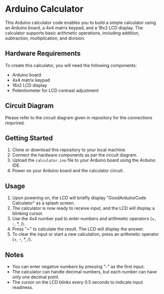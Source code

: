 # Arduino Calculator

This Arduino calculator code enables you to build a simple calculator using an Arduino board, a 4x4 matrix keypad, and a 16x2 LCD display. The calculator supports basic arithmetic operations, including addition, subtraction, multiplication, and division.

## Hardware Requirements

To create this calculator, you will need the following components:

- Arduino board
- 4x4 matrix keypad
- 16x2 LCD display
- Potentiometer for LCD contrast adjustment

## Circuit Diagram

Please refer to the circuit diagram given in repository for the connections requrired.

## Getting Started

1. Clone or download this repository to your local machine.
2. Connect the hardware components as per the circuit diagram.
3. Upload the `calculator.ino` file to your Arduino board using the Arduino IDE.
4. Power on your Arduino board and the calculator circuit.

## Usage

1. Upon powering on, the LCD will briefly display "GoodArduinoCode Calculator" as a splash screen.
2. The calculator is now ready to receive input, and the LCD will display a blinking cursor.
3. Use the 4x4 number pad to enter numbers and arithmetic operators (+, -, *, /).
4. Press "=" to calculate the result. The LCD will display the answer.
5. To clear the input or start a new calculation, press an arithmetic operator (+, -, *, /).

## Notes

- You can enter negative numbers by pressing "-" as the first input.
- The calculator can handle decimal numbers, but each number can have only one decimal point.
- The cursor on the LCD blinks every 0.5 seconds to indicate input readiness.
